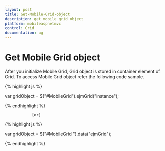 ```yaml
---
layout: post
title: Get-Mobile-Grid-object
description: get mobile grid object	
platform: mobileaspnetmvc
control: Grid
documentation: ug
---
```


# Get Mobile Grid object	

After you initialize Mobile Grid, Grid object is stored in container element of Grid. To access Mobile Grid object refer the following code sample.

{% highlight js %}

var gridObject = $("#MobileGrid").ejmGrid("instance");

{% endhighlight %}

                [or]


{% highlight js %}

var gridObject = $("#MobileGrid ").data("ejmGrid");


{% endhighlight %}






